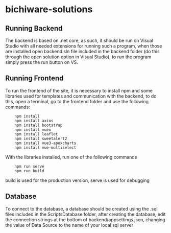 # bichiware-solutions


## Running Backend

The backend is based on .net core, as such, it should be run on Visual Studio with all needed extensions for running such a program, when those are installed open backend.sln file included in the backend folder (do this through the open solution option in Visual Studio), to run the program simply press the run button on VS.

## Running Frontend

To run the frontend of the site, it is necessary to install npm and some libraries used for templates and communication with the backend, to do this, open a terminal, go to the frontend folder and use the following commands:

        npm install
        npm install axios
        npm install bootstrap
        npm install vuex
        npm install leaflet
        npm install sweetalert2
        npm install vue3-apexcharts
        npm install vue-multiselect

With the libraries installed, run one of the following commands

        npm run serve
        npm run build

build is used for the production version, serve is used for debugging

## Database

To connect to the database, a database should be created using the .sql files included in the ScriptsDatabase folder, after creating the database, edit the connection strings at the bottom of backend/appsettings.json, changing the value of Data Source to the name of your local sql server
